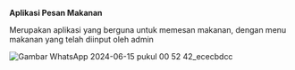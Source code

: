 **Aplikasi Pesan Makanan**

Merupakan aplikasi yang berguna untuk memesan makanan, dengan menu makanan yang telah diinput oleh admin

![Gambar WhatsApp 2024-06-15 pukul 00 52 42_ececbdcc](https://github.com/riliz123/MERILIZ/assets/172760249/fe793699-5a31-470e-a104-a495758e7308)
